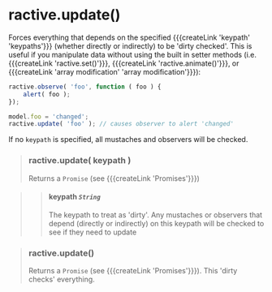 # ractive.update()


Forces everything that depends on the specified {{{createLink 'keypath' 'keypaths'}}} (whether directly or indirectly) to be 'dirty checked'. This is useful if you manipulate data without using the built in setter methods (i.e. {{{createLink 'ractive.set()'}}}, {{{createLink 'ractive.animate()'}}}, or {{{createLink 'array modification' 'array modification'}}}):

```js
ractive.observe( 'foo', function ( foo ) {
	alert( foo );
});

model.foo = 'changed';
ractive.update( 'foo' ); // causes observer to alert 'changed'
```

If no `keypath` is specified, all mustaches and observers will be checked.


> ### ractive.update( keypath )
> Returns a `Promise` (see {{{createLink 'Promises'}}})

> > #### **keypath** *`String`*
> > The keypath to treat as 'dirty'. Any mustaches or observers that depend (directly or indirectly) on this keypath will be checked to see if they need to update


> ### ractive.update()
> Returns a `Promise` (see {{{createLink 'Promises'}}}). This 'dirty checks' everything.
